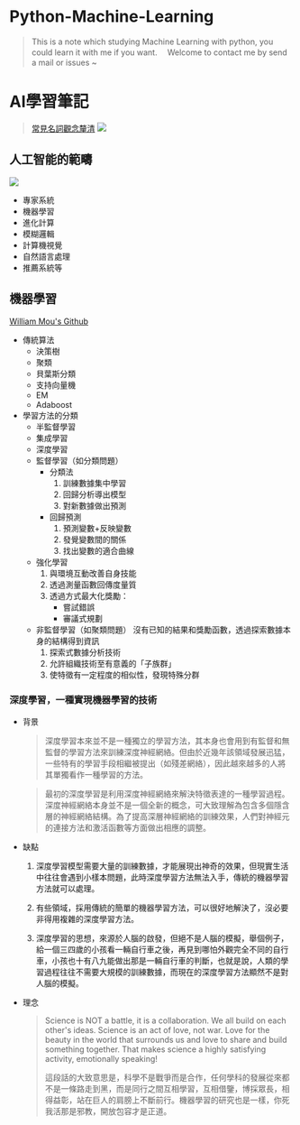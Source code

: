 # Python-Machine-Learning
>This is a note which studying Machine Learning with python, you could learn it with me if you want.
>　Welcome to contact me by send a mail or issues ~
# AI學習筆記
> [常見名詞觀念釐清](https://www.zhihu.com/question/57770020)
![](https://i.imgur.com/EOiLBrj.jpg)

## 人工智能的範疇
![](https://pic1.zhimg.com/80/v2-e358e127afbe5963f5b8622e2dd5b49f_hd.jpg)

* 專家系統
* 機器學習
* 進化計算
* 模糊邏輯
* 計算機視覺
* 自然語言處理
* 推薦系統等

## 機器學習
[William Mou's Github](https://github.com/William-Mou/Python-Machine-Learning)

* 傳統算法
    * 決策樹
    * 聚類
    * 貝葉斯分類
    * 支持向量機
    * EM
    * Adaboost
* 學習方法的分類  
    * 半監督學習
    * 集成學習
    * 深度學習
    * 監督學習（如分類問題）
        * 分類法
            1. 訓練數據集中學習
            2. 回歸分析導出模型
            3. 對新數據做出預測
        * 回歸預測
            1. 預測變數+反映變數
            2. 發覺變數間的關係
            3. 找出變數的適合曲線 
    * 強化學習
        1. 與環境互動改善自身技能
        2. 透過測量函數回傳度量質
        3. 透過方式最大化獎勵：
            * 嘗試錯誤
            * 審議式規劃
    * 非監督學習（如聚類問題）
      沒有已知的結果和獎勵函數，透過探索數據本身的結構得到資訊
        1. 探索式數據分析技術
        2. 允許組織技術至有意義的「子族群」
        3. 使特徵有一定程度的相似性，發現特殊分群

### 深度學習，一種實現機器學習的技術
* 背景
    > 深度學習本來並不是一種獨立的學習方法，其本身也會用到有監督和無監督的學習方法來訓練深度神經網絡。但由於近幾年該領域發展迅猛，一些特有的學習手段相繼被提出（如殘差網絡），因此越來越多的人將其單獨看作一種學習的方法。

    > 最初的深度學習是利用深度神經網絡來解決特徵表達的一種學習過程。深度神經網絡本身並不是一個全新的概念，可大致理解為包含多個隱含層的神經網絡結構。為了提高深層神經網絡的訓練效果，人們對神經元的連接方法和激活函數等方面做出相應的調整。

* 缺點

    1. 深度學習模型需要大量的訓練數據，才能展現出神奇的效果，但現實生活中往往會遇到小樣本問題，此時深度學習方法無法入手，傳統的機器學習方法就可以處理。
  
    2. 有些領域，採用傳統的簡單的機器學習方法，可以很好地解決了，沒必要非得用複雜的深度學習方法。
  
    3. 深度學習的思想，來源於人腦的啟發，但絕不是人腦的模擬，舉個例子，給一個三四歲的小孩看一輛自行車之後，再見到哪怕外觀完全不同的自行車，小孩也十有八九能做出那是一輛自行車的判斷，也就是說，人類的學習過程往往不需要大規模的訓練數據，而現在的深度學習方法顯然不是對人腦的模擬。

* 理念
    >Science is NOT a battle, it is a collaboration. We all build on each other's ideas. Science is an act of love, not war. Love for the beauty in the world that surrounds us and love to share and build something together. That makes science a highly satisfying activity, emotionally speaking!
    >
    >這段話的大致意思是，科學不是戰爭而是合作，任何學科的發展從來都不是一條路走到黑，而是同行之間互相學習，互相借鑒，博採眾長，相得益彰，站在巨人的肩膀上不斷前行。機器學習的研究也是一樣，你死我活那是邪教，開放包容才是正道。
